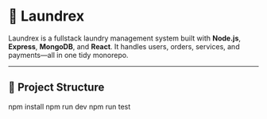 # 🧺 Laundrex

Laundrex is a fullstack laundry management system built with **Node.js**, **Express**, **MongoDB**, and **React**. It handles users, orders, services, and payments—all in one tidy monorepo.

---

## 📁 Project Structure
npm install
npm run dev
npm run test
